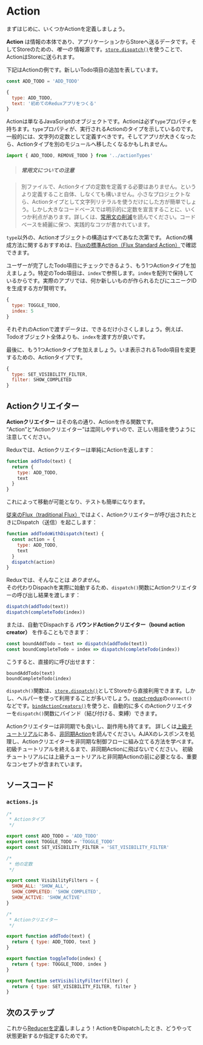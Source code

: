 # Action

まずはじめに、いくつかActionを定義しましょう。

**Action** は情報の本体であり、アプリケーションからStoreへ送るデータです。そしてStoreのための、*唯一の* 情報源です。[`store.dispatch()`](../api/Store.md#dispatch)を使うことで、ActionはStoreに送られます。

下記はActionの例です。新しいTodo項目の追加を表しています。

```js
const ADD_TODO = 'ADD_TODO'
```

```js
{
  type: ADD_TODO,
  text: '初めてのReduxアプリをつくる'
}
```

Actionは単なるJavaScriptのオブジェクトです。Actionは必ず`type`プロパティを持ちます。`type`プロパティが、実行されるActionのタイプを示しているのです。一般的には、文字列の定数として定義すべきです。そしてアプリが大きくなったら、Actionタイプを別のモジュールへ移したくなるかもしれません。

```js
import { ADD_TODO, REMOVE_TODO } from '../actionTypes'
```

>##### 常用文についての注意

>別ファイルで、Actionタイプの定数を定義する必要はありません。というより定義すること自体、しなくても構いません。小さなプロジェクトなら、Actionタイプとして文字列リテラルを使うだけにした方が簡単でしょう。しかし大きなコードベースでは明示的に定数を宣言することに、いくつか利点があります。詳しくは、[常用文の削減](../recipes/ReducingBoilerplate.md)を読んでください。コードベースを綺麗に保つ、実践的なコツが書かれています。

`type`以外の、Actionオブジェクトの構造はすべてあなた次第です。 Actionの構成方法に関するおすすめは、[Fluxの標準Action（Flux Standard Action）](https://github.com/acdlite/flux-standard-action)で確認できます。

ユーザーが完了したTodo項目にチェックできるよう、もう1つActionタイプを加えましょう。特定のTodo項目は、`index`で参照します。`index`を配列で保持しているからです。実際のアプリでは、何か新しいものが作られるたびにユニークIDを生成する方が賢明です。

```js
{
  type: TOGGLE_TODO,
  index: 5
}
```

それぞれのActionで渡すデータは、できるだけ小さくしましょう。例えば、Todoオブジェクト全体よりも、`index`を渡す方が良いです。

最後に、もう1つActionタイプを加えましょう。いま表示されるTodo項目を変更するための、Actionタイプです。

```js
{
  type: SET_VISIBILITY_FILTER,
  filter: SHOW_COMPLETED
}
```

## Actionクリエイター

**Actionクリエイター** はその名の通り、Actionを作る関数です。 “Action”と“Actionクリエイター”は混同しやすいので、正しい用語を使うように注意してください。

Reduxでは、Actionクリエイターは単純にActionを返します：

```js
function addTodo(text) {
  return {
    type: ADD_TODO,
    text
  }
}
```

これによって移動が可能となり、テストも簡単になります。

[従来のFlux（traditional Flux）](http://facebook.github.io/flux)ではよく、Actionクリエイターが呼び出されたときにDispatch（送信）を起こします：

```js
function addTodoWithDispatch(text) {
  const action = {
    type: ADD_TODO,
    text
  }
  dispatch(action)
}
```

Reduxでは、そんなことは *ありません*。  
その代わりDispachを実際に始動するため、`dispatch()`関数にActionクリエイターの呼び出し結果を渡します：

```js
dispatch(addTodo(text))
dispatch(completeTodo(index))
```

または、自動でDispachする **バウンドActionクリエイター（bound action creator）** を作ることもできます：

```js
const boundAddTodo = text => dispatch(addTodo(text))
const boundCompleteTodo = index => dispatch(completeTodo(index))
```

こうすると、直接的に呼び出せます：

```
boundAddTodo(text)
boundCompleteTodo(index)
```

`dispatch()`関数は、[`store.dispatch()`](../api/Store.md#dispatch)としてStoreから直接利用できます。しかし、ヘルパーを使って利用することが多いでしょう。[react-redux](http://github.com/gaearon/react-redux)の`connect()`などです。[`bindActionCreators()`](../api/bindActionCreators.md)を使うと、自動的に多くのActionクリエイターを`dispatch()`関数にバインド（結び付ける、束縛）できます。

Actionクリエイターは非同期でも良いし、副作用も持てます。 詳しくは[上級チュートリアル](../advanced/README.md)にある、[非同期Action](../advanced/AsyncActions.md)を読んでください。AJAXのレスポンスを処理し、Actionクリエイターを非同期な制御フローに組み立てる方法を学べます。初級チュートリアルを終えるまで、非同期Actionに飛ばないでください。 初級チュートリアルには上級チュートリアルと非同期Actionの前に必要となる、重要なコンセプトが含まれています。

## ソースコード

### `actions.js`

```js
/*
 * Actionタイプ
 */

export const ADD_TODO = 'ADD_TODO'
export const TOGGLE_TODO = 'TOGGLE_TODO'
export const SET_VISIBILITY_FILTER = 'SET_VISIBILITY_FILTER'

/*
 * 他の定数
 */

export const VisibilityFilters = {
  SHOW_ALL: 'SHOW_ALL',
  SHOW_COMPLETED: 'SHOW_COMPLETED',
  SHOW_ACTIVE: 'SHOW_ACTIVE'
}

/*
 * Actionクリエイター
 */

export function addTodo(text) {
  return { type: ADD_TODO, text }
}

export function toggleTodo(index) {
  return { type: TOGGLE_TODO, index }
}

export function setVisibilityFilter(filter) {
  return { type: SET_VISIBILITY_FILTER, filter }
}
```

## 次のステップ

これから[Reducerを定義](Reducers.md)しましょう！ActionをDispatchしたとき、どうやって状態更新するか指定するためです。
